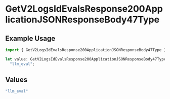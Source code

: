 # GetV2LogsIdEvalsResponse200ApplicationJSONResponseBody47Type

## Example Usage

```typescript
import { GetV2LogsIdEvalsResponse200ApplicationJSONResponseBody47Type } from "orq-poc-typescript-multi-env-version/models/operations";

let value: GetV2LogsIdEvalsResponse200ApplicationJSONResponseBody47Type =
  "llm_eval";
```

## Values

```typescript
"llm_eval"
```